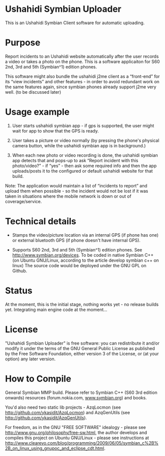 Ushahidi Symbian Uploader
========================
This is an Ushahidi Symbian Client software for automatic uploading.

Purpose
========
Report incidents to an Ushahidi website automatically after the user records a video or takes a photo on the phone. This is a software applicaiton for S60 2nd, 3rd and 5th (Symbian^1) edition phones.

This software might also bundle the ushahidi j2me client as a “front-end” for its “view incidents” and other features - in order to avoid redundant work on the same features again, since symbian phones already support j2me very well. (to be discussed later)

Usage example
=============
1. User starts ushahidi symbian app - if gps is supported, the user might wait for app to show that the GPS is ready.

2. User takes a picture or video normally (by pressing the phone's physical camera button, while the ushahidi symbian app is in background.)

3. When each new photo or video recording is done, the ushahidi symbian app detects that and pops-up to ask “Report incident with this photo/video?” - if “yes” - then ask some required info and then the app uploads/posts it to the configured or default ushahidi website for that build.

Note: The application would maintain a list of “incidents to report” and upload them when possible - so the incident would not be lost if it was taken in situations where the mobile network is down or out of coverage/service.

Technical details
=================
- Stamps the video/picture location via an internal GPS (if phone has one) or external bluetooth GPS (if phone doesn't have internal GPS).

- Supports S60 2nd, 3rd and 5th (Symbian^1) edition phones. See <http://www.symbian.org/devices>.
To be coded in native Symbian C++ (on Ubuntu GNU/Linux, according to the article develop symbian c++ on linux)
The source code would be deployed under the GNU GPL on Github.

Status
======
At the moment, this is the initial stage, nothing works yet - no release builds yet. Integrating main engine code at the moment...

License
=======
"Ushahidi Symbian Uploader" is free software: you can redistribute it and/or modify it under the terms of the GNU General Public License as published by the Free Software Foundation, either version 3 of the License, or (at your option) any later version.

How to Compile
==============
General Symbian MMP build. Please refer to Symbian C++ (S60 3rd edition onwards) resources (forum.nokia.com, www.symbian.org) and books.

You'd also need two static lib projects - AzqLocmon (see <http://github.com/ykasidit/AzqLocmon>) and AzqGenUtils (see <http://github.com/ykasidit/AzqGenUtils>).

For freedom, as in the GNU "FREE SOFTWARE" idealogy - please see <http://www.gnu.org/philosophy/free-sw.html>, the author develops and compiles this project on Ubuntu GNU/Linux - please see instructions at <http://www.clearevo.com/blog/programming/2009/06/05/symbian_c%2B%2B_on_linux_using_gnupoc_and_eclipse_cdt.html>.


